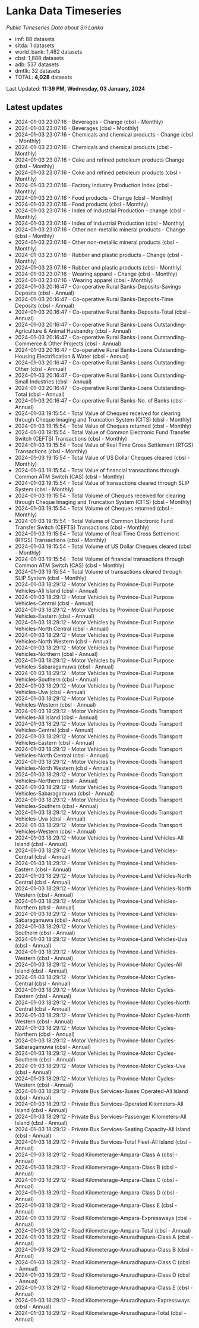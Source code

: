# Lanka Data Timeseries
*Public Timeseries Data about Sri Lanka*

* imf: 88 datasets
* sltda: 1 datasets
* world_bank: 1,482 datasets
* cbsl: 1,888 datasets
* adb: 537 datasets
* dmtlk: 32 datasets
* TOTAL: **4,028** datasets

Last Updated: **11:39 PM, Wednesday, 03 January, 2024**

## Latest updates

* 2024-01-03 23:07:16 - Beverages - Change (cbsl - Monthly)
* 2024-01-03 23:07:16 - Beverages (cbsl - Monthly)
* 2024-01-03 23:07:16 - Chemicals and chemical products - Change (cbsl - Monthly)
* 2024-01-03 23:07:16 - Chemicals and chemical products (cbsl - Monthly)
* 2024-01-03 23:07:16 - Coke and refined petroleum products Change (cbsl - Monthly)
* 2024-01-03 23:07:16 - Coke and refined petroleum products (cbsl - Monthly)
* 2024-01-03 23:07:16 - Factory Industry Production Index (cbsl - Monthly)
* 2024-01-03 23:07:16 - Food products - Change (cbsl - Monthly)
* 2024-01-03 23:07:16 - Food products (cbsl - Monthly)
* 2024-01-03 23:07:16 - Index of Industrial Production - change (cbsl - Monthly)
* 2024-01-03 23:07:16 - Index of Industrial Production (cbsl - Monthly)
* 2024-01-03 23:07:16 - Other non-metallic mineral products - Change (cbsl - Monthly)
* 2024-01-03 23:07:16 - Other non-metallic mineral products (cbsl - Monthly)
* 2024-01-03 23:07:16 - Rubber and plastic products - Change (cbsl - Monthly)
* 2024-01-03 23:07:16 - Rubber and plastic products (cbsl - Monthly)
* 2024-01-03 23:07:16 - Wearing apparel - Change (cbsl - Monthly)
* 2024-01-03 23:07:16 - Wearing apparel (cbsl - Monthly)
* 2024-01-03 20:16:47 - Co-operative Rural Banks-Deposits-Savings Deposits (cbsl - Annual)
* 2024-01-03 20:16:47 - Co-operative Rural Banks-Deposits-Time Deposits (cbsl - Annual)
* 2024-01-03 20:16:47 - Co-operative Rural Banks-Deposits-Total (cbsl - Annual)
* 2024-01-03 20:16:47 - Co-operative Rural Banks-Loans Outstanding-Agriculture & Animal Husbandry (cbsl - Annual)
* 2024-01-03 20:16:47 - Co-operative Rural Banks-Loans Outstanding-Commerce & Other Projects (cbsl - Annual)
* 2024-01-03 20:16:47 - Co-operative Rural Banks-Loans Outstanding-Housing Electrification & Water (cbsl - Annual)
* 2024-01-03 20:16:47 - Co-operative Rural Banks-Loans Outstanding-Other (cbsl - Annual)
* 2024-01-03 20:16:47 - Co-operative Rural Banks-Loans Outstanding-Small Industries (cbsl - Annual)
* 2024-01-03 20:16:47 - Co-operative Rural Banks-Loans Outstanding-Total (cbsl - Annual)
* 2024-01-03 20:16:47 - Co-operative Rural Banks-No. of Banks (cbsl - Annual)
* 2024-01-03 19:15:54 - Total Value of Cheques received for clearing through Cheque Imaging and Truncation System (CITS) (cbsl - Monthly)
* 2024-01-03 19:15:54 - Total Value of Cheques returned (cbsl - Monthly)
* 2024-01-03 19:15:54 - Total Value of Common Electronic Fund Transfer Switch (CEFTS) Transactions (cbsl - Monthly)
* 2024-01-03 19:15:54 - Total Value of Real Time Gross Settlement (RTGS) Transactions (cbsl - Monthly)
* 2024-01-03 19:15:54 - Total Value of US Dollar Cheques cleared (cbsl - Monthly)
* 2024-01-03 19:15:54 - Total Value of financial transactions through Common ATM Switch (CAS) (cbsl - Monthly)
* 2024-01-03 19:15:54 - Total Value of transactions cleared through SLIP System (cbsl - Monthly)
* 2024-01-03 19:15:54 - Total Volume of Cheques received for clearing through Cheque Imaging and Truncation System (CITS) (cbsl - Monthly)
* 2024-01-03 19:15:54 - Total Volume of Cheques returned (cbsl - Monthly)
* 2024-01-03 19:15:54 - Total Volume of Common Electronic Fund Transfer Switch (CEFTS) Transactions (cbsl - Monthly)
* 2024-01-03 19:15:54 - Total Volume of Real Time Gross Settlement (RTGS) Transactions (cbsl - Monthly)
* 2024-01-03 19:15:54 - Total Volume of US Dollar Cheques cleared (cbsl - Monthly)
* 2024-01-03 19:15:54 - Total Volume of financial transactions through Common ATM Switch (CAS) (cbsl - Monthly)
* 2024-01-03 19:15:54 - Total Volume of transactions cleared through SLIP System (cbsl - Monthly)
* 2024-01-03 18:29:12 - Motor Vehicles by Province-Dual Purpose Vehicles-All Island (cbsl - Annual)
* 2024-01-03 18:29:12 - Motor Vehicles by Province-Dual Purpose Vehicles-Central (cbsl - Annual)
* 2024-01-03 18:29:12 - Motor Vehicles by Province-Dual Purpose Vehicles-Eastern (cbsl - Annual)
* 2024-01-03 18:29:12 - Motor Vehicles by Province-Dual Purpose Vehicles-North Central (cbsl - Annual)
* 2024-01-03 18:29:12 - Motor Vehicles by Province-Dual Purpose Vehicles-North Western (cbsl - Annual)
* 2024-01-03 18:29:12 - Motor Vehicles by Province-Dual Purpose Vehicles-Northern (cbsl - Annual)
* 2024-01-03 18:29:12 - Motor Vehicles by Province-Dual Purpose Vehicles-Sabaragamuwa (cbsl - Annual)
* 2024-01-03 18:29:12 - Motor Vehicles by Province-Dual Purpose Vehicles-Southern (cbsl - Annual)
* 2024-01-03 18:29:12 - Motor Vehicles by Province-Dual Purpose Vehicles-Uva (cbsl - Annual)
* 2024-01-03 18:29:12 - Motor Vehicles by Province-Dual Purpose Vehicles-Western (cbsl - Annual)
* 2024-01-03 18:29:12 - Motor Vehicles by Province-Goods Transport Vehicles-All Island (cbsl - Annual)
* 2024-01-03 18:29:12 - Motor Vehicles by Province-Goods Transport Vehicles-Central (cbsl - Annual)
* 2024-01-03 18:29:12 - Motor Vehicles by Province-Goods Transport Vehicles-Eastern (cbsl - Annual)
* 2024-01-03 18:29:12 - Motor Vehicles by Province-Goods Transport Vehicles-North Central (cbsl - Annual)
* 2024-01-03 18:29:12 - Motor Vehicles by Province-Goods Transport Vehicles-North Western (cbsl - Annual)
* 2024-01-03 18:29:12 - Motor Vehicles by Province-Goods Transport Vehicles-Northern (cbsl - Annual)
* 2024-01-03 18:29:12 - Motor Vehicles by Province-Goods Transport Vehicles-Sabaragamuwa (cbsl - Annual)
* 2024-01-03 18:29:12 - Motor Vehicles by Province-Goods Transport Vehicles-Southern (cbsl - Annual)
* 2024-01-03 18:29:12 - Motor Vehicles by Province-Goods Transport Vehicles-Uva (cbsl - Annual)
* 2024-01-03 18:29:12 - Motor Vehicles by Province-Goods Transport Vehicles-Western (cbsl - Annual)
* 2024-01-03 18:29:12 - Motor Vehicles by Province-Land Vehicles-All Island (cbsl - Annual)
* 2024-01-03 18:29:12 - Motor Vehicles by Province-Land Vehicles-Central (cbsl - Annual)
* 2024-01-03 18:29:12 - Motor Vehicles by Province-Land Vehicles-Eastern (cbsl - Annual)
* 2024-01-03 18:29:12 - Motor Vehicles by Province-Land Vehicles-North Central (cbsl - Annual)
* 2024-01-03 18:29:12 - Motor Vehicles by Province-Land Vehicles-North Western (cbsl - Annual)
* 2024-01-03 18:29:12 - Motor Vehicles by Province-Land Vehicles-Northern (cbsl - Annual)
* 2024-01-03 18:29:12 - Motor Vehicles by Province-Land Vehicles-Sabaragamuwa (cbsl - Annual)
* 2024-01-03 18:29:12 - Motor Vehicles by Province-Land Vehicles-Southern (cbsl - Annual)
* 2024-01-03 18:29:12 - Motor Vehicles by Province-Land Vehicles-Uva (cbsl - Annual)
* 2024-01-03 18:29:12 - Motor Vehicles by Province-Land Vehicles-Western (cbsl - Annual)
* 2024-01-03 18:29:12 - Motor Vehicles by Province-Motor Cycles-All Island (cbsl - Annual)
* 2024-01-03 18:29:12 - Motor Vehicles by Province-Motor Cycles-Central (cbsl - Annual)
* 2024-01-03 18:29:12 - Motor Vehicles by Province-Motor Cycles-Eastern (cbsl - Annual)
* 2024-01-03 18:29:12 - Motor Vehicles by Province-Motor Cycles-North Central (cbsl - Annual)
* 2024-01-03 18:29:12 - Motor Vehicles by Province-Motor Cycles-North Western (cbsl - Annual)
* 2024-01-03 18:29:12 - Motor Vehicles by Province-Motor Cycles-Northern (cbsl - Annual)
* 2024-01-03 18:29:12 - Motor Vehicles by Province-Motor Cycles-Sabaragamuwa (cbsl - Annual)
* 2024-01-03 18:29:12 - Motor Vehicles by Province-Motor Cycles-Southern (cbsl - Annual)
* 2024-01-03 18:29:12 - Motor Vehicles by Province-Motor Cycles-Uva (cbsl - Annual)
* 2024-01-03 18:29:12 - Motor Vehicles by Province-Motor Cycles-Western (cbsl - Annual)
* 2024-01-03 18:29:12 - Private Bus Services-Buses Operated-All Island (cbsl - Annual)
* 2024-01-03 18:29:12 - Private Bus Services-Operated Kilometers-All Island (cbsl - Annual)
* 2024-01-03 18:29:12 - Private Bus Services-Passenger Kilometers-All Island (cbsl - Annual)
* 2024-01-03 18:29:12 - Private Bus Services-Seating Capacity-All Island (cbsl - Annual)
* 2024-01-03 18:29:12 - Private Bus Services-Total Fleet-All Island (cbsl - Annual)
* 2024-01-03 18:29:12 - Road Kilometerage-Ampara-Class A (cbsl - Annual)
* 2024-01-03 18:29:12 - Road Kilometerage-Ampara-Class B (cbsl - Annual)
* 2024-01-03 18:29:12 - Road Kilometerage-Ampara-Class C (cbsl - Annual)
* 2024-01-03 18:29:12 - Road Kilometerage-Ampara-Class D (cbsl - Annual)
* 2024-01-03 18:29:12 - Road Kilometerage-Ampara-Class E (cbsl - Annual)
* 2024-01-03 18:29:12 - Road Kilometerage-Ampara-Expressways (cbsl - Annual)
* 2024-01-03 18:29:12 - Road Kilometerage-Ampara-Total (cbsl - Annual)
* 2024-01-03 18:29:12 - Road Kilometerage-Anuradhapura-Class A (cbsl - Annual)
* 2024-01-03 18:29:12 - Road Kilometerage-Anuradhapura-Class B (cbsl - Annual)
* 2024-01-03 18:29:12 - Road Kilometerage-Anuradhapura-Class C (cbsl - Annual)
* 2024-01-03 18:29:12 - Road Kilometerage-Anuradhapura-Class D (cbsl - Annual)
* 2024-01-03 18:29:12 - Road Kilometerage-Anuradhapura-Class E (cbsl - Annual)
* 2024-01-03 18:29:12 - Road Kilometerage-Anuradhapura-Expressways (cbsl - Annual)
* 2024-01-03 18:29:12 - Road Kilometerage-Anuradhapura-Total (cbsl - Annual)
